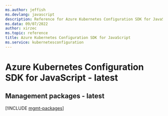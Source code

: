 ```yaml
---
ms.author: jeffish
ms.devlang: javascript
description: Reference for Azure Kubernetes Configuration SDK for JavaScript
ms.data: 09/07/2022
author: xirzec
ms.topic: reference
title: Azure Kubernetes Configuration SDK for JavaScript
ms.service: kubernetesconfiguration
---
```

# Azure Kubernetes Configuration SDK for JavaScript - latest

## Management packages - latest
[!INCLUDE [mgmt-packages](kubernetes-configuration-mgmt-index.md)]